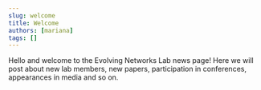 ```yaml
---
slug: welcome
title: Welcome
authors: [mariana]
tags: []
---
```


Hello and welcome to the Evolving Networks Lab news page! Here we will post about new lab members, new papers, participation in conferences, appearances in media and so on. 

<!-- ![Thesis cover](./my-thesis-cover.png) -->